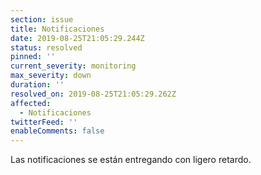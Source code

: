 ```yaml
---
section: issue
title: Notificaciones
date: 2019-08-25T21:05:29.244Z
status: resolved
pinned: ''
current_severity: monitoring
max_severity: down
duration: ''
resolved_on: 2019-08-25T21:05:29.262Z
affected:
  - Notificaciones
twitterFeed: ''
enableComments: false
---
```

Las notificaciones se están entregando con ligero retardo.
